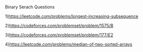 Binary Serach Questions

1)https://leetcode.com/problems/longest-increasing-subsequence  

2)https://codeforces.com/problemset/problem/1575/B 

3)https://codeforces.com/problemset/problem/177/E2

4)https://leetcode.com/problems/median-of-two-sorted-arrays
